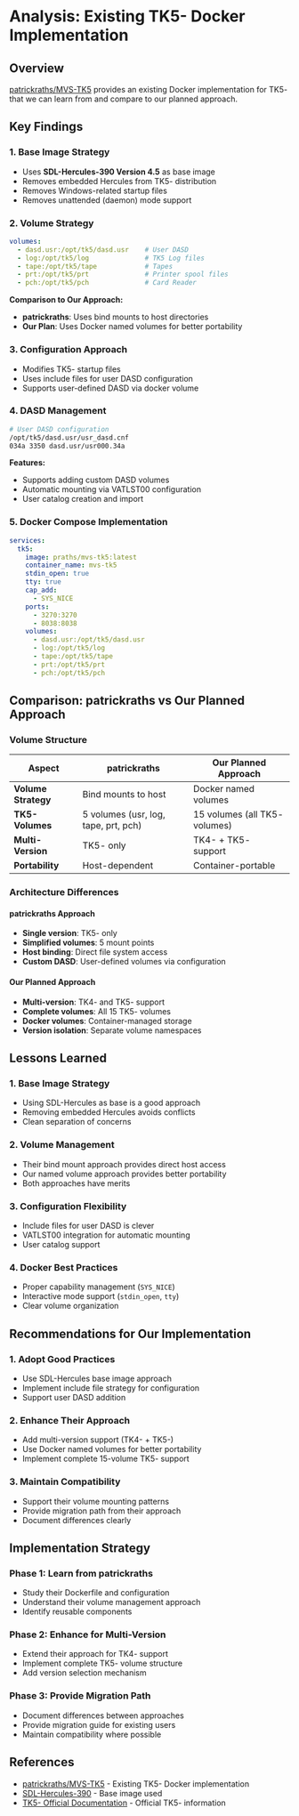 # Analysis: Existing TK5- Docker Implementation

## Overview

[patrickraths/MVS-TK5](https://github.com/patrickraths/MVS-TK5) provides an existing Docker implementation for TK5- that we can learn from and compare to our planned approach.

## Key Findings

### 1. **Base Image Strategy**
- Uses **SDL-Hercules-390 Version 4.5** as base image
- Removes embedded Hercules from TK5- distribution
- Removes Windows-related startup files
- Removes unattended (daemon) mode support

### 2. **Volume Strategy**
```yaml
volumes:
  - dasd.usr:/opt/tk5/dasd.usr    # User DASD
  - log:/opt/tk5/log              # TK5 Log files
  - tape:/opt/tk5/tape            # Tapes
  - prt:/opt/tk5/prt              # Printer spool files
  - pch:/opt/tk5/pch              # Card Reader
```

**Comparison to Our Approach:**
- **patrickraths**: Uses bind mounts to host directories
- **Our Plan**: Uses Docker named volumes for better portability

### 3. **Configuration Approach**
- Modifies TK5- startup files
- Uses include files for user DASD configuration
- Supports user-defined DASD via docker volume

### 4. **DASD Management**
```bash
# User DASD configuration
/opt/tk5/dasd.usr/usr_dasd.cnf
034a 3350 dasd.usr/usr000.34a
```

**Features:**
- Supports adding custom DASD volumes
- Automatic mounting via VATLST00 configuration
- User catalog creation and import

### 5. **Docker Compose Implementation**
```yaml
services:
  tk5:
    image: praths/mvs-tk5:latest
    container_name: mvs-tk5
    stdin_open: true
    tty: true
    cap_add:
      - SYS_NICE
    ports:
      - 3270:3270
      - 8038:8038
    volumes:
      - dasd.usr:/opt/tk5/dasd.usr
      - log:/opt/tk5/log
      - tape:/opt/tk5/tape
      - prt:/opt/tk5/prt
      - pch:/opt/tk5/pch
```

## Comparison: patrickraths vs Our Planned Approach

### Volume Structure

| Aspect | patrickraths | Our Planned Approach |
|--------|--------------|---------------------|
| **Volume Strategy** | Bind mounts to host | Docker named volumes |
| **TK5- Volumes** | 5 volumes (usr, log, tape, prt, pch) | 15 volumes (all TK5- volumes) |
| **Multi-Version** | TK5- only | TK4- + TK5- support |
| **Portability** | Host-dependent | Container-portable |

### Architecture Differences

#### patrickraths Approach
- **Single version**: TK5- only
- **Simplified volumes**: 5 mount points
- **Host binding**: Direct file system access
- **Custom DASD**: User-defined volumes via configuration

#### Our Planned Approach
- **Multi-version**: TK4- and TK5- support
- **Complete volumes**: All 15 TK5- volumes
- **Docker volumes**: Container-managed storage
- **Version isolation**: Separate volume namespaces

## Lessons Learned

### 1. **Base Image Strategy**
- Using SDL-Hercules as base is a good approach
- Removing embedded Hercules avoids conflicts
- Clean separation of concerns

### 2. **Volume Management**
- Their bind mount approach provides direct host access
- Our named volume approach provides better portability
- Both approaches have merits

### 3. **Configuration Flexibility**
- Include files for user DASD is clever
- VATLST00 integration for automatic mounting
- User catalog support

### 4. **Docker Best Practices**
- Proper capability management (`SYS_NICE`)
- Interactive mode support (`stdin_open`, `tty`)
- Clear volume organization

## Recommendations for Our Implementation

### 1. **Adopt Good Practices**
- Use SDL-Hercules base image approach
- Implement include file strategy for configuration
- Support user DASD addition

### 2. **Enhance Their Approach**
- Add multi-version support (TK4- + TK5-)
- Use Docker named volumes for better portability
- Implement complete 15-volume TK5- support

### 3. **Maintain Compatibility**
- Support their volume mounting patterns
- Provide migration path from their approach
- Document differences clearly

## Implementation Strategy

### Phase 1: Learn from patrickraths
- Study their Dockerfile and configuration
- Understand their volume management approach
- Identify reusable components

### Phase 2: Enhance for Multi-Version
- Extend their approach for TK4- support
- Implement complete TK5- volume structure
- Add version selection mechanism

### Phase 3: Provide Migration Path
- Document differences between approaches
- Provide migration guide for existing users
- Maintain compatibility where possible

## References

- [patrickraths/MVS-TK5](https://github.com/patrickraths/MVS-TK5) - Existing TK5- Docker implementation
- [SDL-Hercules-390](https://github.com/patrickraths/docker-SDL-Hercules-390) - Base image used
- [TK5- Official Documentation](https://www.prince-webdesign.nl/tk5) - Official TK5- information 